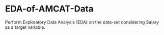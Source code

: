 # EDA-of-AMCAT-Data
Perform Exploratory Data Analysis (EDA) on the data-set considering Salary as a target variable. 
